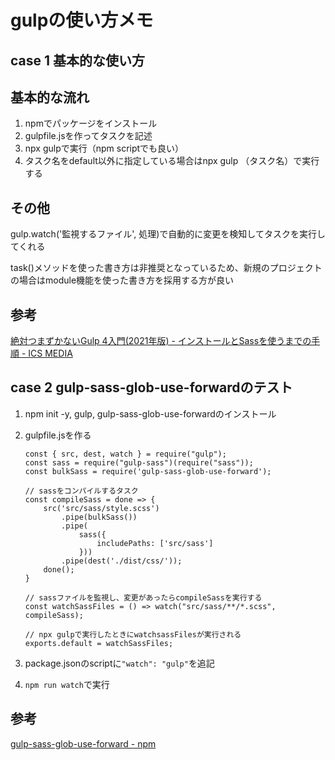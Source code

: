# gulpの使い方メモ

## case 1 基本的な使い方
## 基本的な流れ
1. npmでパッケージをインストール
1. gulpfile.jsを作ってタスクを記述
1. npx gulpで実行（npm scriptでも良い）
1. タスク名をdefault以外に指定している場合はnpx gulp （タスク名）で実行する

## その他
gulp.watch('監視するファイル', 処理)で自動的に変更を検知してタスクを実行してくれる

task()メソッドを使った書き方は非推奨となっているため、新規のプロジェクトの場合はmodule機能を使った書き方を採用する方が良い

## 参考
[絶対つまずかないGulp 4入門\(2021年版\) \- インストールとSassを使うまでの手順 \- ICS MEDIA](https://ics.media/entry/3290/)

## case 2 gulp-sass-glob-use-forwardのテスト

1. npm init -y, gulp, gulp-sass-glob-use-forwardのインストール
1. gulpfile.jsを作る
	```
	const { src, dest, watch } = require("gulp");
	const sass = require("gulp-sass")(require("sass"));
	const bulkSass = require('gulp-sass-glob-use-forward');

	// sassをコンパイルするタスク
	const compileSass = done => {
		src('src/sass/style.scss')
			.pipe(bulkSass())
			.pipe(
				sass({
					includePaths: ['src/sass']
				}))
			.pipe(dest('./dist/css/'));
		done();
	}

	// sassファイルを監視し、変更があったらcompileSassを実行する
	const watchSassFiles = () => watch("src/sass/**/*.scss", compileSass);

	// npx gulpで実行したときにwatchsassFilesが実行される
	exports.default = watchSassFiles;
	```

1. package.jsonのscriptに`"watch": "gulp"`を追記

1. `npm run watch`で実行

## 参考
[gulp\-sass\-glob\-use\-forward \- npm](https://www.npmjs.com/package/gulp-sass-glob-use-forward)